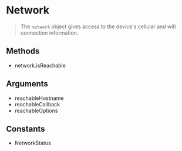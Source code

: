 Network
=======

> The `network` object gives access to the device's cellular and wifi connection information.

Methods
-------

- network.isReachable

Arguments
---------

- reachableHostname
- reachableCallback
- reachableOptions

Constants
---------

- NetworkStatus
